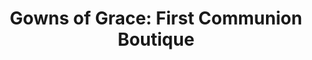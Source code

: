 ---
title: "Gowns of Grace: First Communion Boutique"
url: /north-charleston/gowns-of-grace-first-communion-boutique/
shop: religion
---